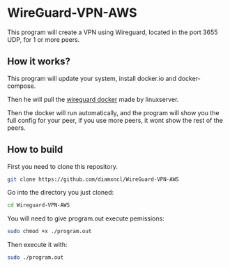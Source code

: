# WireGuard-VPN-AWS

This program will create a VPN using Wireguard, located in the port 3655 UDP, for 1 or more peers.

## How it works?
This program will update your system, install docker.io and docker-compose.

Then he will pull the [wireguard docker](https://github.com/linuxserver/docker-wireguard) made by linuxserver.

Then the docker will run automatically, and the program will show you the full config for your peer, if you use more peers, it wont show the rest of the peers.

## How to build

First you need to clone this repository.

  ```bash
  git clone https://github.com/diamxncl/WireGuard-VPN-AWS
  ```
Go into the directory you just cloned:

  ```bash
  cd Wireguard-VPN-AWS
  ```

You will need to give program.out execute pemissions:
  ```bash
  sudo chmod +x ./program.out
  ```

Then execute it with:
  ```bash
  sudo ./program.out
  ```
